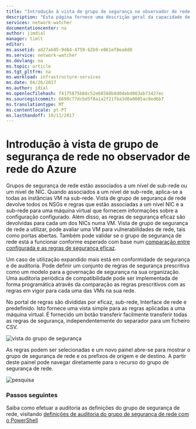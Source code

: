 ```yaml
---
title: "Introdução à vista de grupo de segurança no observador de rede do Azure | Microsoft Docs"
description: "Esta página fornece uma descrição geral da capacidade de vista de segurança de observador de rede"
services: network-watcher
documentationcenter: na
author: jimdial
manager: timlt
editor: 
ms.assetid: ad27ab85-9d84-4759-b2b9-e861ef8ea8d8
ms.service: network-watcher
ms.devlang: na
ms.topic: article
ms.tgt_pltfrm: na
ms.workload: infrastructure-services
ms.date: 04/26/2017
ms.author: jdial
ms.openlocfilehash: f4175875b68c52e68588b8d0debd003ab73427ec
ms.sourcegitcommit: 6699c77dcbd5f8a1a2f21fba3d0a0005ac9ed6b7
ms.translationtype: MT
ms.contentlocale: pt-PT
ms.lasthandoff: 10/11/2017
---
```

# <a name="introduction-to-network-security-group-view-in-azure-network-watcher"></a>Introdução à vista de grupo de segurança de rede no observador de rede do Azure

Grupos de segurança de rede estão associados a um nível de sub-rede ou um nível de NIC. Quando associados a um nível de sub-rede, aplica-se a todas as instâncias VM na sub-rede. Vista de grupo de segurança de rede devolve todos os NSGs e regras que estão associadas a um nível NIC e a sub-rede para uma máquina virtual que fornecem informações sobre a configuração configurado. Além disso, as regras de segurança eficaz são devolvidas para cada um dos NICs numa VM. Vista de grupo de segurança de rede a utilizar, pode avaliar uma VM para vulnerabilidades de rede, tais como portas abertas. Também pode validar se o grupo de segurança de rede está a funcionar conforme esperado com base num [comparação entre configurada e as regras de segurança eficaz](network-watcher-nsg-auditing-powershell.md).

Um caso de utilização expandido mais está em conformidade de segurança e de auditoria. Pode definir um conjunto de regras de segurança prescritiva como um modelo para a governação de segurança na sua organização. Uma auditoria periódica de compatibilidade pode ser implementada de forma programática através da comparação as regras prescritivos com as regras em vigor para cada uma das VMs na sua rede.

No portal de regras são divididas por eficaz, sub-rede, Interface de rede e predefinido. Isto fornece uma vista simple para as regras aplicadas a uma máquina virtual. É fornecido um botão transferir facilmente transferir todas as regras de segurança, independentemente do separador para um ficheiro CSV.

![vista do grupo de segurança][1]

As regras podem ser selecionadas e um novo painel abre-se para mostrar o grupo de segurança de rede e os prefixos de origem e de destino. A partir deste painel pode navegar diretamente para o recurso do grupo de segurança de rede.

![pesquisa][2]

### <a name="next-steps"></a>Passos seguintes

Saiba como efetuar a auditoria as definições do grupo de segurança de rede, visitando [definições de auditoria do grupo de segurança de rede com o PowerShell](network-watcher-nsg-auditing-powershell.md)

[1]: ./media/network-watcher-security-group-view-overview/securitygroupview.png
[2]: ./media/network-watcher-security-group-view-overview/figure1.png









